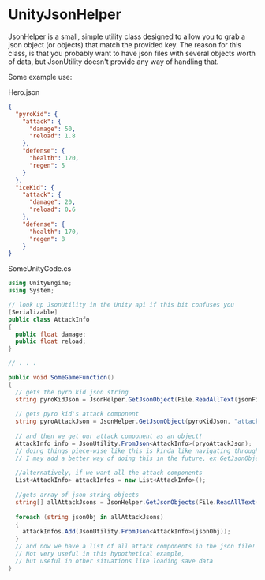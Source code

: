 # UnityJsonHelper
JsonHelper is a small, simple utility class designed to allow you to grab a json object (or objects) that match the provided key.
The reason for this class, is that you probably want to have json files with several objects worth of data, but JsonUtility doesn't
provide any way of handling that.

Some example use:

Hero.json
```json
{
  "pyroKid": {
    "attack": {
      "damage": 50,
      "reload": 1.8
    },
    "defense": {
      "health": 120,
      "regen": 5
    }
  },
  "iceKid": {
    "attack": {
      "damage": 20,
      "reload": 0.6
    },
    "defense": {
      "health": 170,
      "regen": 8
    }
}
```

SomeUnityCode.cs
```csharp
using UnityEngine;
using System;

// look up JsonUtility in the Unity api if this bit confuses you
[Serializable]
public class AttackInfo
{
  public float damage;
  public float reload;
}

// . . .

public void SomeGameFunction()
{
  // gets the pyro kid json string
  string pyroKidJson = JsonHelper.GetJsonObject(File.ReadAllText(jsonFilePath), "pyroKid");
  
  // gets pyro kid's attack component
  string pyroAttackJson = JsonHelper.GetJsonObject(pyroKidJson, "attack");
  
  // and then we get our attack component as an object!
  AttackInfo info = JsonUtility.FromJson<AttackInfo>(pryoAttackJson);
  // doing things piece-wise like this is kinda like navigating through the json file
  // I may add a better way of doing this in the future, ex GetJsonObjectFromPath(jsonStr, "pyroKid/attack")
  
  //alternatively, if we want all the attack components
  List<AttackInfo> attackInfos = new List<AttackInfo>();
  
  //gets array of json string objects
  string[] allAttackJsons = JsonHelper.GetJsonObjects(File.ReadAllText(jsonFilePath), "attack");
  
  foreach (string jsonObj in allAttackJsons)
  {
    attackInfos.Add(JsonUtility.FromJson<AttackInfo>(jsonObj));
  }
  // and now we have a list of all attack components in the json file!
  // Not very useful in this hypothetical example,
  // but useful in other situations like loading save data
}
```
